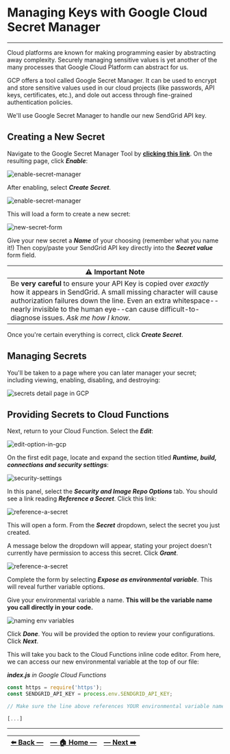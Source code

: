 # Managing Keys with Google Cloud Secret Manager
---

Cloud platforms are known for making programming easier by abstracting away complexity. Securely managing sensitive values is yet another of the many processes that Google Cloud Platform can abstract for us.

GCP offers a tool called Google Secret Manager. It can be used to encrypt and store sensitive values used in our cloud projects (like passwords, API keys, certificates, etc.), and dole out access through fine-grained authentication policies.

We'll use Google Secret Manager to handle our new SendGrid API key.  

## Creating a New Secret

Navigate to the Google Secret Manager Tool by [**clicking this link**](https://console.cloud.google.com/security/secret-manager). On the resulting page, click _**Enable**_:

![enable-secret-manager](../assets/images/enable_secret_manager.png)

After enabling, select **_Create Secret_**.

![enable-secret-manager](../assets/images/create_secret.png)

This will load a form to create a new secret:

![new-secret-form](../assets/images/new-secret-form.png)

Give your new secret a _**Name**_ of your choosing (remember what you name it!) Then copy/paste your SendGrid API key directly into the _**Secret value**_ form field.

| ⚠️  Important Note |
|--------------------|
| Be **very careful** to ensure your API Key is copied over _exactly_ how it appears in SendGrid. A small missing character will cause authorization failures down the line. Even an extra whitespace--nearly invisible to the human eye--can cause difficult-to-diagnose issues. _Ask me how I know._ |

Once you're certain everything is correct, click _**Create Secret**_.

## Managing Secrets

You'll be taken to a page where you can later manager your secret; including viewing, enabling, disabling, and destroying:

![secrets detail page in GCP](../assets/images/secret_details_page.png)

## Providing Secrets to Cloud Functions

Next, return to your Cloud Function. Select the **_Edit_**:

![edit-option-in-gcp](../assets/images/edit_option_in_gcp_cloud.png)

On the first edit page, locate and expand the section titled _**Runtime, build, connections and security settings**_:

![security-settings](../assets/images/security_options_in_gcp_cloud_functions.png)

In this panel, select the _**Security and Image Repo Options**_ tab. You should see a link reading **_Reference a Secret_**. Click this link:

![reference-a-secret](../assets/images/security_and_image_repo_options.png)

This will open a form. From the _**Secret**_ dropdown, select the secret you just created.

A message below the dropdown will appear, stating your project doesn't currently have permission to access this secret. Click _**Grant**_.

![reference-a-secret](../assets/images/reference_a_secret_in_cloud_function.png)

Complete the form by selecting _**Expose as environmental variable**_. This will reveal further variable options.

Give your environmental variable a name. **This will be the variable name you call directly in your code.**

![naming env variables](../assets/images/naming_env_variables.png)

Click _**Done**_. You will be provided the option to review your configurations. Click **_Next_**.

This will take you back to the Cloud Functions inline code editor. From here, we can access our new environmental variable at the top of our file:

_**index.js** in Google Cloud Functions_
```JavaScript
const https = require('https');
const SENDGRID_API_KEY = process.env.SENDGRID_API_KEY;

// Make sure the line above references YOUR environmental variable name!

[...]
```

---

| [⬅️  Back —](./5.0_setting_up_sendgrid.md) | [— 🏠 Home —](https://github.com/courtneyphillips/project-canis-educere) | [— Next  ➡️](./5.2_sending_emails_via_api.md) |
| --- | --- | --- |
